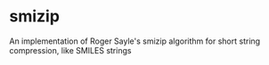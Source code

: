 # smizip
An implementation of Roger Sayle's smizip algorithm for short string compression, like SMILES strings
